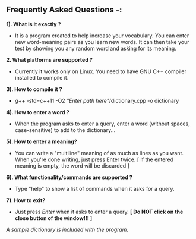 
Frequently Asked Questions -:
-----------------------------

**1). What is it exactly ?**
  - It is a program created to help increase your vocabulary.
    You can enter new word-meaning pairs as you learn new words.
    It can then take your test by showing you any random word and asking for its meaning.
  
**2. What platforms are supported ?**
  - Currently it works only on Linux. You need to have GNU C++ compiler installed to compile it.
  
**3). How to compile it ?**
  - g++ -std=c++11 -O2  *"Enter path here"*/dictionary.cpp -o dictionary
  
**4). How to enter a word ?**  
  - When the program asks to enter a query, enter a word (without spaces, case-sensitive) to add to the dictionary...
   
**5). How to enter a meaning?**
  - You can write a "multiline" meaning of as much as lines as you want.
    When you're done writing, just press Enter twice.
    [ If the entered meaning is empty, the word will be discarded ]

**6). What functionality/commands are supported ?**
  - Type "help" to show a list of commands when it asks for a query.
  
**7). How to exit?**
  - Just press *Enter* when it asks to enter a query.
  **[ Do NOT click on the close button of the window!!! ]**    
  
  *A sample dictionary is included with the program.* 


